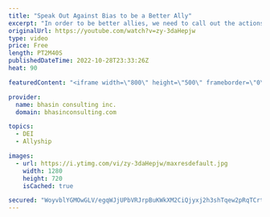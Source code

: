 ```yaml
---
title: "Speak Out Against Bias to be a Better Ally"
excerpt: "In order to be better allies, we need to call out the actions and words that reinforce bias, cultural dominance, and systems of power, privilege, and supremacy. In this video, Ritu Bhasin discusses the importance of applying an unconscious bias and cultural competence lens in relation to allyship.  -"
originalUrl: https://youtube.com/watch?v=zy-3daHepjw
type: video
price: Free
length: PT2M40S
publishedDateTime: 2022-10-28T23:33:26Z
heat: 90

featuredContent: "<iframe width=\"800\" height=\"500\" frameborder=\"0\" src=\"https://www.youtube.com/embed/zy-3daHepjw\" allow=\"accelerometer; autoplay; encrypted-media; gyroscope; picture-in-picture\" allowfullscreen></iframe>"

provider:
  name: bhasin consulting inc.
  domain: bhasinconsulting.com

topics:
  - DEI
  - Allyship

images:
  - url: https://i.ytimg.com/vi/zy-3daHepjw/maxresdefault.jpg
    width: 1280
    height: 720
    isCached: true

secured: "WoyvblYGMOwGLV/egqWJjUPbVRJrpBuKWkXM2CiQjyxj2h3shTqew2pRqTCrteT/byt9L3VDbVlysqkdlZawuSMuVQispMhQShCS1/WMs+FrHOPMzWnciGxW11IH8812o+UECSbHDRsYgX4XrOcFHY7Jovpde4ZYjN4T2uX955clrHmSHCi+IunBK6jH3JAD4UPXsWce3dppBfQbLcsUaSOS0s2Rmwm5Dh+lkQceqgn6+yQ7/hHWS+659cc8qYkHR62I1ht8siHr/4xAOpyVpfo699LqfxzagxoWoZJcBOZx79gbLXZOmtOPDzTjNGgKTU1Q2lgTLBiAaqxUdXtLmAiEGZzaFIIUf9f7Mw0ZruyGHp4WX9TIWKbCwFqcUsVE/ATma8TppnMBY7iJwkfxew==;RFg/ey0QZtzM70/8ZB2ybw=="
---
```


